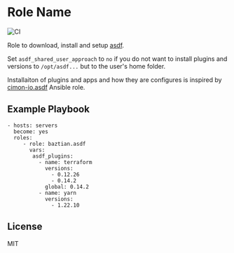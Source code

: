 Role Name
=========

![CI](https://github.com/baztian/ansible-asdf/workflows/CI/badge.svg)

Role to download, install and setup [asdf](https://github.com/asdf-vm/asdf).

Set `asdf_shared_user_approach` to `no` if you do not want to install plugins
and versions to `/opt/asdf...` but to the user's home folder.

Installaiton of plugins and apps and how they are configures is inspired by
[cimon-io.asdf](https://galaxy.ansible.com/cimon-io/asdf) Ansible role.

Example Playbook
----------------

    - hosts: servers
      become: yes
      roles:
         - role: baztian.asdf
           vars:
            asdf_plugins:
              - name: terraform
                versions:
                  - 0.12.26
                  - 0.14.2
                global: 0.14.2
              - name: yarn
                versions:
                  - 1.22.10

License
-------

MIT
